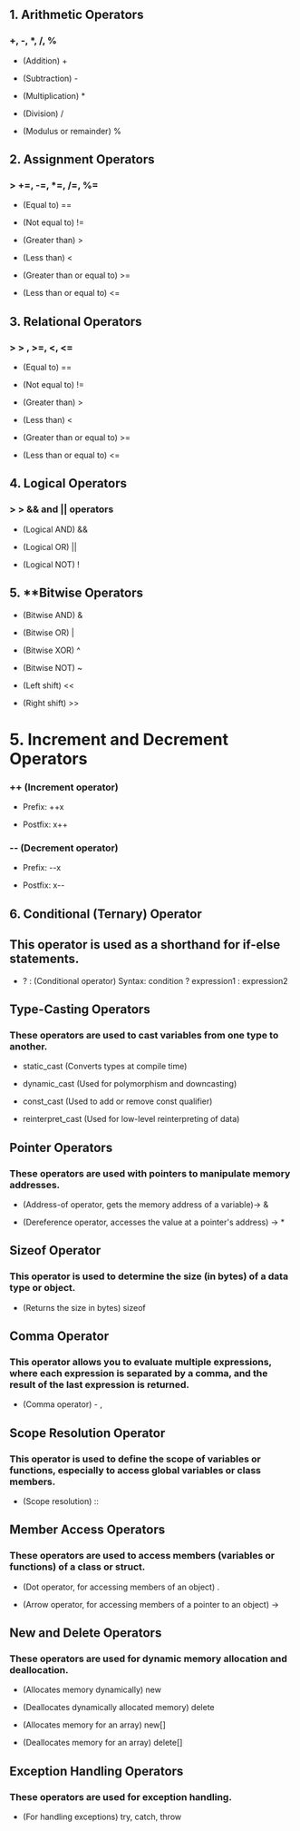## 1. Arithmetic Operators
### +, -, *, /, %

+ (Addition) + 
- (Subtraction) - 
+ (Multiplication) * 
- (Division) / 
+ (Modulus or remainder) % 

## 2. Assignment Operators
### > +=, -=, \*=, /=, %= 
+ (Equal to) == 
- (Not equal to) != 
+ (Greater than) > 
- (Less than)  <    
+ (Greater than or equal to) >= 
- (Less than or equal to) <= 



## 3. Relational Operators
### > > , >=, <, <= 

+ (Equal to) == 
- (Not equal to) != 
+ (Greater than) > 
- (Less than) < 
+ (Greater than or equal to) >= 
- (Less than or equal to) <= 


## 4. Logical Operators
### > > && and || operators
+ (Logical AND) && 
- (Logical OR) || 
+ (Logical NOT) ! 

## 5. **Bitwise Operators
+ (Bitwise AND) & 
- (Bitwise OR) | 
+ (Bitwise XOR) ^ 
- (Bitwise NOT) ~ 
+ (Left shift) << 
- (Right shift) >> 

# 5. Increment and Decrement Operators
### ++ (Increment operator)
+ Prefix: ++x
- Postfix: x++
### -- (Decrement operator)
+ Prefix: --x
- Postfix: x--

## 6. Conditional (Ternary) Operator
## This operator is used as a shorthand for if-else statements.
+ ? : (Conditional operator) Syntax: condition ? expression1 : expression2

## Type-Casting Operators
### These operators are used to cast variables from one type to another.

+ static_cast<Type> (Converts types at compile time)
- dynamic_cast<Type> (Used for polymorphism and downcasting)
+ const_cast<Type> (Used to add or remove const qualifier)
- reinterpret_cast<Type> (Used for low-level reinterpreting of data)

## Pointer Operators
### These operators are used with pointers to manipulate memory addresses.
+ (Address-of operator, gets the memory address of a variable)-> & 
- (Dereference operator, accesses the value at a pointer's address) -> * 

## Sizeof Operator
### This operator is used to determine the size (in bytes) of a data type or object.
+ (Returns the size in bytes) sizeof 

## Comma Operator
### This operator allows you to evaluate multiple expressions, where each expression is separated by a comma, and the result of the last expression is returned.

+ (Comma operator) - , 

## Scope Resolution Operator
### This operator is used to define the scope of variables or functions, especially to access global variables or class members.

+ (Scope resolution) :: 

## Member Access Operators
### These operators are used to access members (variables or functions) of a class or struct.
+ (Dot operator, for accessing members of an object)  .
- (Arrow operator, for accessing members of a pointer to an object)   -> 

## New and Delete Operators
### These operators are used for dynamic memory allocation and deallocation.
+ (Allocates memory dynamically) new 
- (Deallocates dynamically allocated memory) delete 
+ (Allocates memory for an array) new[] 
- (Deallocates memory for an array) delete[] 

## Exception Handling Operators
### These operators are used for exception handling.
+ (For handling exceptions) try, catch, throw 